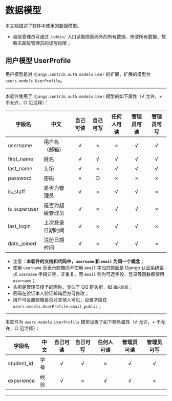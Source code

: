 # 数据模型

本文档描述了软件中使用的数据模型。

* 超级管理员可通过 `/admin/` 入口读取除密码外的所有数据、修改所有数据，故略去超级管理员的读写权限；

## 用户模型 UserProfile

用户模型是对 `django.contrib.auth.models.User` 的扩展，扩展的模型为 `users.models.UserProfile`。

-----------------------

本软件使用了 `django.contrib.auth.models.User` 模型的如下属性（√ 允许，× 不允许，○ 见注释）：

字段名|中文|自己可读|自己可写|任何人可读|管理员可读|管理员可写
-|-|:-:|:-:|:-:|:-:|:-:|
username|用户名（邮箱）|√|×|×|√|√
first_name|姓名|√|√|√|√|√
last_name|头衔|√|×|√|√|√
password|密码|×|○|×|×|×
is_staff|是否为管理员|√|×|√|√|×
is_superuser|是否为超级管理员|√|×|√|√|×
last_login|上次登录日期时间|√|×|√|√|×
date_joined|注册日期时间|√|×|√|√|×

* 注意：**本软件的文档和代码中，`username` 和 `email` 为同一个概念**；
* 使用 `username` 而表示邮箱而不使用 `email` 字段的原因是 Django 认证系统要求 `username` 字段非空、非重复，而 `email` 则为可选字段，登录等函数都使用 `username`；
* 头衔是管理员授予的昵称，类似于 QQ 群头衔，如 `甜乐姐姐`；
* 密码在验证本人验证邮箱后方可修改；
* 用户可设置邮箱是否对其他人可见，设置字段在 `users.models.UserProfile.email_public`；

-----------------------

本软件为 `users.models.UserProfile` 模型设置了如下额外属性（√ 允许，× 不允许，○ 见注释）：

字段名|中文|自己可读|自己可写|任何人可读|管理员可读|管理员可写|
-|-|:-:|:-:|:-:|:-:|:-:|
student_id|学号|√|√|×|√|√
experience|经验|√|×|√|√|×

------------------------